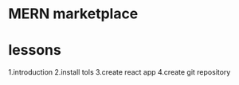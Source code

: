 # MERN marketplace

# lessons

1.introduction
2.install tols
3.create react app
4.create git repository
